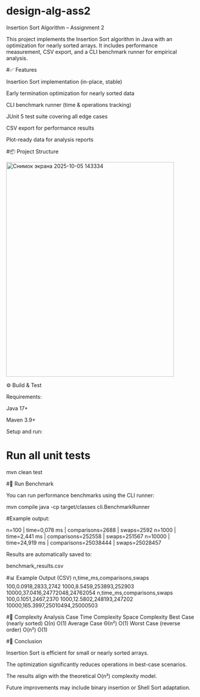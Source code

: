 # design-alg-ass2
Insertion Sort Algorithm – Assignment 2

This project implements the Insertion Sort algorithm in Java with an optimization for nearly sorted arrays.
It includes performance measurement, CSV export, and a CLI benchmark runner for empirical analysis.

#✅ Features

Insertion Sort implementation (in-place, stable)

Early termination optimization for nearly sorted data

CLI benchmark runner (time & operations tracking)

JUnit 5 test suite covering all edge cases

CSV export for performance results

Plot-ready data for analysis reports

#📦 Project Structure

<img width="449" height="575" alt="Снимок экрана 2025-10-05 143334" src="https://github.com/user-attachments/assets/17209c20-5dfe-4f98-83a0-e0aa2503b435" />


⚙️ Build & Test

Requirements:

Java 17+

Maven 3.9+

Setup and run:


# Run all unit tests
mvn clean test

#🚀 Run Benchmark

You can run performance benchmarks using the CLI runner:

mvn compile
java -cp target/classes cli.BenchmarkRunner


#Example output:

n=100 | time=0,078 ms | comparisons=2688 | swaps=2592
n=1000 | time=2,441 ms | comparisons=252558 | swaps=251567
n=10000 | time=24,919 ms | comparisons=25038444 | swaps=25028457


Results are automatically saved to:

benchmark_results.csv

#📊 Example Output (CSV)
n,time_ms,comparisons,swaps
100,0.0918,2833,2742
1000,8.5459,253893,252903
10000,37.0416,24772048,24762054
n,time_ms,comparisons,swaps
100,0.1051,2467,2370
1000,12.5802,248193,247202
10000,165.3997,25010494,25000503

#🧮 Complexity Analysis
Case	Time Complexity	Space Complexity
Best Case (nearly sorted)	Ω(n)	O(1)
Average Case	Θ(n²)	O(1)
Worst Case (reverse order)	O(n²)	O(1)



#🧠 Conclusion

Insertion Sort is efficient for small or nearly sorted arrays.

The optimization significantly reduces operations in best-case scenarios.

The results align with the theoretical O(n²) complexity model.

Future improvements may include binary insertion or Shell Sort adaptation.
